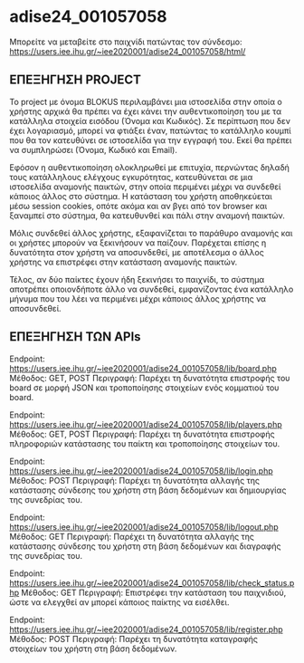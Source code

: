 # adise24_001057058



Μπορείτε να μεταβείτε στο παιχνίδι πατώντας τον σύνδεσμο: https://users.iee.ihu.gr/~iee2020001/adise24_001057058/html/

## ΕΠΕΞΗΓΗΣΗ PROJECT

Το project με όνομα BLOKUS περιλαμβάνει μια ιστοσελίδα στην οποία ο χρήστης αρχικά θα πρέπει να έχει κάνει την αυθεντικοποίηση του με τα κατάλληλα στοιχεία εισόδου (Όνομα και Κωδικός). Σε περίπτωση που δεν έχει λογαριασμό, μπορεί να φτιάξει έναν, πατώντας το κατάλληλο κουμπί που θα τον κατευθύνει σε ιστοσελίδα για την εγγραφή του. Εκεί θα πρέπει να συμπληρώσει (Όνομα, Κωδικό και Email).

Εφόσον η αυθεντικοποίηση ολοκληρωθεί με επιτυχία, περνώντας δηλαδή τους κατάλληλους ελέγχους εγκυρότητας, κατευθύνεται σε μια ιστοσελίδα αναμονής παικτών, στην οποία περιμένει μέχρι να συνδεθεί κάποιος άλλος στο σύστημα. Η κατάσταση του χρήστη αποθηκεύεται μέσω session cookies, οπότε ακόμα και αν βγει από τον browser και ξαναμπεί στο σύστημα, θα κατευθυνθεί και πάλι στην αναμονή παικτών.

Μόλις συνδεθεί άλλος χρήστης, εξαφανίζεται το παράθυρο αναμονής και οι χρήστες μπορούν να ξεκινήσουν να παίζουν. Παρέχεται επίσης η δυνατότητα στον χρήστη να αποσυνδεθεί, με αποτέλεσμα ο άλλος χρήστης να επιστρέφει στην κατάσταση αναμονής παικτών.

Τέλος, αν δύο παίκτες έχουν ήδη ξεκινήσει το παιχνίδι, το σύστημα αποτρέπει οποιονδήποτε άλλο να συνδεθεί, εμφανίζοντας ένα κατάλληλο μήνυμα που του λέει να περιμένει μέχρι κάποιος άλλος χρήστης να αποσυνδεθεί.

## ΕΠΕΞΗΓΗΣΗ ΤΩΝ APIs

Endpoint: https://users.iee.ihu.gr/~iee2020001/adise24_001057058/lib/board.php
Μέθοδος: GET, POST
Περιγραφή: Παρέχει τη δυνατότητα επιστροφής του board σε μορφή JSON και τροποποίησης στοιχείων ενός κομματιού του board.

Endpoint: https://users.iee.ihu.gr/~iee2020001/adise24_001057058/lib/players.php
Μέθοδος: GET, POST
Περιγραφή: Παρέχει τη δυνατότητα επιστροφής πληροφοριών κατάστασης του παίκτη και τροποποίησης στοιχείων του.

Endpoint: https://users.iee.ihu.gr/~iee2020001/adise24_001057058/lib/login.php
Μέθοδος: POST
Περιγραφή: Παρέχει τη δυνατότητα αλλαγής της κατάστασης σύνδεσης του χρήστη στη βάση δεδομένων και δημιουργίας της συνεδρίας του.

Endpoint: https://users.iee.ihu.gr/~iee2020001/adise24_001057058/lib/logout.php
Μέθοδος: GET
Περιγραφή: Παρέχει τη δυνατότητα αλλαγής της κατάστασης σύνδεσης του χρήστη στη βάση δεδομένων και διαγραφής της συνεδρίας του.

Endpoint: https://users.iee.ihu.gr/~iee2020001/adise24_001057058/lib/check_status.php
Μέθοδος: GET
Περιγραφή: Επιστρέφει την κατάσταση του παιχνιδιού, ώστε να ελεγχθεί αν μπορεί κάποιος παίκτης να εισέλθει.

Endpoint: https://users.iee.ihu.gr/~iee2020001/adise24_001057058/lib/register.php
Μέθοδος: POST
Περιγραφή: Παρέχει τη δυνατότητα καταγραφής στοιχείων του χρήστη στη βάση δεδομένων.






